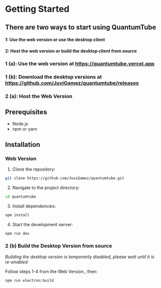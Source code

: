 # Getting Started

## There are two ways to start using QuantumTube

#### 1: Use the web version or use the desktop client

#### 2: Host the web version or build the desktop client from source

### 1 (a): Use the web version at https://quantumtube.vercel.app

### 1 (b): Download the desktop versions at https://github.com/JuviGamez/quantumtube/releases

### 2 (a): Host the Web Version

## Prerequisites

- Node.js 
- npm or yarn

## Installation

### Web Version

1. Clone the repository:
```bash
git clone https://github.com/JuviGamez/quantumtube.git
```
2. Navigate to the project directory:
```bash
cd quantumtube
```
3. Install dependencies:
```bash
npm install
```
4. Start the development server:
```bash
npm run dev
```

### 2 (b) Build the Desktop Version from source

*Building the desktop version is temporarily disabled, please wait until it is re-enabled*

Follow steps 1-4 from the Web Version., then:
```bash
npm run electron:build
```
